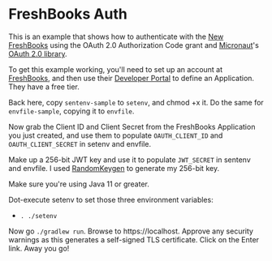 # FreshBooks Auth

This is an example that shows how to authenticate with the [New FreshBooks](https://www.freshbooks.com/api/start) 
using the OAuth 2.0 Authorization Code grant and [Micronaut](https://micronaut.io)'s 
[OAuth 2.0 library](https://micronaut-projects.github.io/micronaut-security/latest/guide/index.html#oauth).

To get this example working, you'll need to set up an account at [FreshBooks](https://www.freshbooks.com), 
and then use their [Developer Portal](https://my.freshbooks.com/#/developer) to define an Application. 
They have a free tier.

Back here, copy `sentenv-sample` to `setenv`, and chmod +x it. Do the same for `envfile-sample`, copying it to 
`envfile`.

Now grab the Client ID and Client Secret from the FreshBooks Application you just created, and use them to 
populate `OAUTH_CLIENT_ID` and `OAUTH_CLIENT_SECRET` in setenv and envfile.

Make up a 256-bit JWT key and use it to populate `JWT_SECRET` in sentenv and envfile. I used 
[RandomKeygen](https://randomkeygen.com) to generate my 256-bit key.

Make sure you're using Java 11 or greater.

Dot-execute setenv  to set those three environment variables:

* `. ./setenv`

Now go `./gradlew run`. Browse to https://localhost. Approve any security warnings
as this generates a self-signed TLS certificate. Click on the Enter link. Away you go!